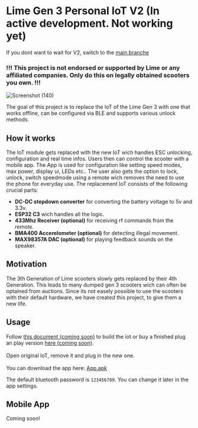 # Lime Gen 3 Personal IoT V2 (In active development. Not working yet)
If you dont want to wait for V2, switch to the [main branche](https://github.com/A-Emile/Lime_Gen3_IoT_Replacement/tree/main)
### !!! This project is not endorsed or supported by Lime or any affiliated companies. Only do this on legally obtained scooters you own. !!!

![Screenshot (140)](https://github.com/user-attachments/assets/fd1d2a7c-ae47-482d-b2ee-4e324738a71d)

The goal of this project is to replace the IoT of the Lime Gen 3 with one that works offline, can be configured via BLE and supports various unlock methods.

## How it works
The IoT module gets replaced with the new IoT wich handles ESC unlocking, configuration and real time infos. Users then can control the scooter with a mobile app. The App is used for configuration like setting speed modes, max power, display ui, LEDs etc.. The user also gets the option to lock, unlock, switch speedmode using a remote wich removes the need to use the phone for everyday use.
The replacement IoT consists of the following crucial parts:
- **DC-DC stepdown converter** for converting the battery voltage to 5v and 3.3v.
- **ESP32 C3** wich handles all the logic.
- **433Mhz Receiver (optional)** for receiving rf commands from the remote.
- **BMA400 Accerelometer (optional)** for detecting illegal movement.
- **MAX98357A DAC (optional)** for playing feedback sounds on the speaker.

## Motivation
The 3th Generation of Lime scooters slowly gets replaced by their 4th Generation.
This leads to many dumped gen 3 scooters wich can often be optained from auctions.
Since its not easely possible to use the scooters with their default hardware, we have created this project, to give them a new life.

## Usage
Follow [this document (coming soon)]() to build the iot or buy a finished plug an play version [here (coming soon)]().<br></br>
Open original IoT, remove it and plug in the new one.<br></br>
You can download the app here: [App.apk](https://github.com/A-Emile/Lime_Gen3_IoT_Replacement/raw/main/App.apk)

The default bluetooth password is `123456789`. You can change it later in the app settings.

## Mobile App
Coming soon!
